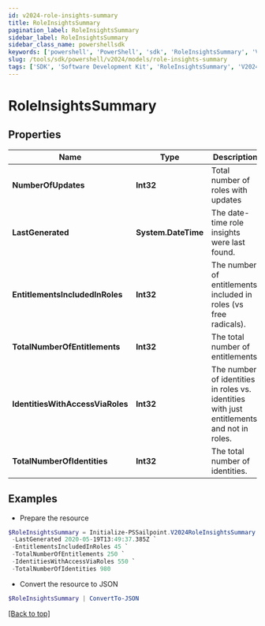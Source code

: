 ```yaml
---
id: v2024-role-insights-summary
title: RoleInsightsSummary
pagination_label: RoleInsightsSummary
sidebar_label: RoleInsightsSummary
sidebar_class_name: powershellsdk
keywords: ['powershell', 'PowerShell', 'sdk', 'RoleInsightsSummary', 'V2024RoleInsightsSummary'] 
slug: /tools/sdk/powershell/v2024/models/role-insights-summary
tags: ['SDK', 'Software Development Kit', 'RoleInsightsSummary', 'V2024RoleInsightsSummary']
---
```



# RoleInsightsSummary

## Properties

Name | Type | Description | Notes
------------ | ------------- | ------------- | -------------
**NumberOfUpdates** | **Int32** | Total number of roles with updates | [optional] 
**LastGenerated** | **System.DateTime** | The date-time role insights were last found. | [optional] 
**EntitlementsIncludedInRoles** | **Int32** | The number of entitlements included in roles (vs free radicals). | [optional] 
**TotalNumberOfEntitlements** | **Int32** | The total number of entitlements. | [optional] 
**IdentitiesWithAccessViaRoles** | **Int32** | The number of identities in roles vs. identities with just entitlements and not in roles. | [optional] 
**TotalNumberOfIdentities** | **Int32** | The total number of identities. | [optional] 

## Examples

- Prepare the resource
```powershell
$RoleInsightsSummary = Initialize-PSSailpoint.V2024RoleInsightsSummary  -NumberOfUpdates null `
 -LastGenerated 2020-05-19T13:49:37.385Z `
 -EntitlementsIncludedInRoles 45 `
 -TotalNumberOfEntitlements 250 `
 -IdentitiesWithAccessViaRoles 550 `
 -TotalNumberOfIdentities 980
```

- Convert the resource to JSON
```powershell
$RoleInsightsSummary | ConvertTo-JSON
```


[[Back to top]](#) 

